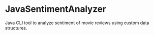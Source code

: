 # JavaSentimentAnalyzer
Java CLI tool to analyze sentiment of movie reviews using custom data structures.
